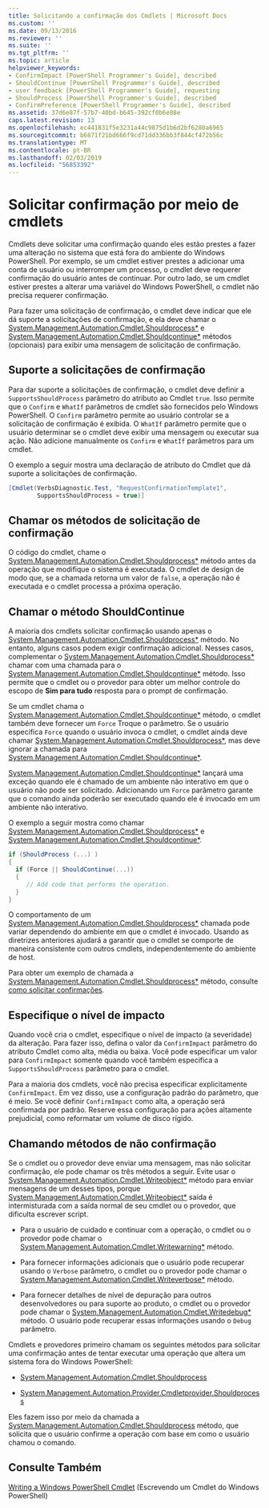```yaml
---
title: Solicitando a confirmação dos Cmdlets | Microsoft Docs
ms.custom: ''
ms.date: 09/13/2016
ms.reviewer: ''
ms.suite: ''
ms.tgt_pltfrm: ''
ms.topic: article
helpviewer_keywords:
- ConfirmImpact [PowerShell Programmer's Guide], described
- ShouldContinue [PowerShell Programmer's Guide], described
- user feedback [PowerShell Programmer's Guide], requesting
- ShouldProcess [PowerShell Programmer's Guide], described
- ConfirmPreference [PowerShell Programmer's Guide], described
ms.assetid: 37d6e87f-57b7-40bd-b645-392cf0b6e88e
caps.latest.revision: 13
ms.openlocfilehash: ec441831f5e3231a44c9875d1b6d2bf6280a6965
ms.sourcegitcommit: b6871f21bd666f9cd71dd336bb3f844cf472b56c
ms.translationtype: MT
ms.contentlocale: pt-BR
ms.lasthandoff: 02/03/2019
ms.locfileid: "56853392"
---
```

# <a name="requesting-confirmation-from-cmdlets"></a>Solicitar confirmação por meio de cmdlets

Cmdlets deve solicitar uma confirmação quando eles estão prestes a fazer uma alteração no sistema que está fora do ambiente do Windows PowerShell. Por exemplo, se um cmdlet estiver prestes a adicionar uma conta de usuário ou interromper um processo, o cmdlet deve requerer confirmação do usuário antes de continuar. Por outro lado, se um cmdlet estiver prestes a alterar uma variável do Windows PowerShell, o cmdlet não precisa requerer confirmação.

Para fazer uma solicitação de confirmação, o cmdlet deve indicar que ele dá suporte a solicitações de confirmação, e ela deve chamar o [System.Management.Automation.Cmdlet.Shouldprocess*](/dotnet/api/System.Management.Automation.Cmdlet.ShouldProcess) e [ System.Management.Automation.Cmdlet.Shouldcontinue*](/dotnet/api/System.Management.Automation.Cmdlet.ShouldContinue) métodos (opcionais) para exibir uma mensagem de solicitação de confirmação.

## <a name="supporting-confirmation-requests"></a>Suporte a solicitações de confirmação

Para dar suporte a solicitações de confirmação, o cmdlet deve definir a `SupportsShouldProcess` parâmetro do atributo ao Cmdlet `true`. Isso permite que o `Confirm` e `WhatIf` parâmetros de cmdlet são fornecidos pelo Windows PowerShell. O `Confirm` parâmetro permite ao usuário controlar se a solicitação de confirmação é exibida. O `WhatIf` parâmetro permite que o usuário determinar se o cmdlet deve exibir uma mensagem ou executar sua ação. Não adicione manualmente os `Confirm` e `WhatIf` parâmetros para um cmdlet.

O exemplo a seguir mostra uma declaração de atributo do Cmdlet que dá suporte a solicitações de confirmação.

```csharp
[Cmdlet(VerbsDiagnostic.Test, "RequestConfirmationTemplate1",
        SupportsShouldProcess = true)]
```

## <a name="calling-the-confirmation-request-methods"></a>Chamar os métodos de solicitação de confirmação

O código do cmdlet, chame o [System.Management.Automation.Cmdlet.Shouldprocess*](/dotnet/api/System.Management.Automation.Cmdlet.ShouldProcess) método antes da operação que modifique o sistema é executada. O cmdlet de design de modo que, se a chamada retorna um valor de `false`, a operação não é executada e o cmdlet processa a próxima operação.

## <a name="calling-the-shouldcontinue-method"></a>Chamar o método ShouldContinue

A maioria dos cmdlets solicitar confirmação usando apenas o [System.Management.Automation.Cmdlet.Shouldprocess*](/dotnet/api/System.Management.Automation.Cmdlet.ShouldProcess) método. No entanto, alguns casos podem exigir confirmação adicional. Nesses casos, complementar o [System.Management.Automation.Cmdlet.Shouldprocess*](/dotnet/api/System.Management.Automation.Cmdlet.ShouldProcess) chamar com uma chamada para o [System.Management.Automation.Cmdlet.Shouldcontinue*](/dotnet/api/System.Management.Automation.Cmdlet.ShouldContinue) método. Isso permite que o cmdlet ou o provedor para obter um melhor controle do escopo de **Sim para tudo** resposta para o prompt de confirmação.

Se um cmdlet chama o [System.Management.Automation.Cmdlet.Shouldcontinue*](/dotnet/api/System.Management.Automation.Cmdlet.ShouldContinue) método, o cmdlet também deve fornecer um `Force` Troque o parâmetro. Se o usuário especifica `Force` quando o usuário invoca o cmdlet, o cmdlet ainda deve chamar [System.Management.Automation.Cmdlet.Shouldprocess*](/dotnet/api/System.Management.Automation.Cmdlet.ShouldProcess), mas deve ignorar a chamada para [ System.Management.Automation.Cmdlet.Shouldcontinue*](/dotnet/api/System.Management.Automation.Cmdlet.ShouldContinue).

[System.Management.Automation.Cmdlet.Shouldcontinue*](/dotnet/api/System.Management.Automation.Cmdlet.ShouldContinue) lançará uma exceção quando ele é chamado de um ambiente não interativo em que o usuário não pode ser solicitado. Adicionando um `Force` parâmetro garante que o comando ainda poderão ser executado quando ele é invocado em um ambiente não interativo.

O exemplo a seguir mostra como chamar [System.Management.Automation.Cmdlet.Shouldprocess*](/dotnet/api/System.Management.Automation.Cmdlet.ShouldProcess) e [System.Management.Automation.Cmdlet.Shouldcontinue*](/dotnet/api/System.Management.Automation.Cmdlet.ShouldContinue).

```csharp
if (ShouldProcess (...) )
{
  if (Force || ShouldContinue(...))
  {
     // Add code that performs the operation.
  }
}
```

O comportamento de um [System.Management.Automation.Cmdlet.Shouldprocess*](/dotnet/api/System.Management.Automation.Cmdlet.ShouldProcess) chamada pode variar dependendo do ambiente em que o cmdlet é invocado. Usando as diretrizes anteriores ajudará a garantir que o cmdlet se comporte de maneira consistente com outros cmdlets, independentemente do ambiente de host.

Para obter um exemplo de chamada a [System.Management.Automation.Cmdlet.Shouldprocess*](/dotnet/api/System.Management.Automation.Cmdlet.ShouldProcess) método, consulte [como solicitar confirmações](./how-to-request-confirmations.md).

## <a name="specify-the-impact-level"></a>Especifique o nível de impacto

Quando você cria o cmdlet, especifique o nível de impacto (a severidade) da alteração. Para fazer isso, defina o valor da `ConfirmImpact` parâmetro do atributo Cmdlet como alta, média ou baixa. Você pode especificar um valor para `ConfirmImpact` somente quando você também especifica a `SupportsShouldProcess` parâmetro para o cmdlet.

Para a maioria dos cmdlets, você não precisa especificar explicitamente `ConfirmImpact`.  Em vez disso, use a configuração padrão do parâmetro, que é meio. Se você definir `ConfirmImpact` como alta, a operação será confirmada por padrão. Reserve essa configuração para ações altamente prejudicial, como reformatar um volume de disco rígido.

## <a name="calling-non-confirmation-methods"></a>Chamando métodos de não confirmação

Se o cmdlet ou o provedor deve enviar uma mensagem, mas não solicitar confirmação, ele pode chamar os três métodos a seguir. Evite usar o [System.Management.Automation.Cmdlet.Writeobject*](/dotnet/api/System.Management.Automation.Cmdlet.WriteObject) método para enviar mensagens de um desses tipos, porque [System.Management.Automation.Cmdlet.Writeobject*](/dotnet/api/System.Management.Automation.Cmdlet.WriteObject) saída é intermisturada com a saída normal de seu cmdlet ou o provedor, que dificulta escrever script.

- Para o usuário de cuidado e continuar com a operação, o cmdlet ou o provedor pode chamar o [System.Management.Automation.Cmdlet.Writewarning*](/dotnet/api/System.Management.Automation.Cmdlet.WriteWarning) método.

- Para fornecer informações adicionais que o usuário pode recuperar usando o `Verbose` parâmetro, o cmdlet ou o provedor pode chamar o [System.Management.Automation.Cmdlet.Writeverbose*](/dotnet/api/System.Management.Automation.Cmdlet.WriteVerbose) método.

- Para fornecer detalhes de nível de depuração para outros desenvolvedores ou para suporte ao produto, o cmdlet ou o provedor pode chamar o [System.Management.Automation.Cmdlet.Writedebug*](/dotnet/api/System.Management.Automation.Cmdlet.WriteDebug) método. O usuário pode recuperar essas informações usando o `Debug` parâmetro.

Cmdlets e provedores primeiro chamam os seguintes métodos para solicitar uma confirmação antes de tentar executar uma operação que altera um sistema fora do Windows PowerShell:

- [System.Management.Automation.Cmdlet.Shouldprocess](/dotnet/api/System.Management.Automation.Cmdlet.ShouldProcess)

- [System.Management.Automation.Provider.Cmdletprovider.Shouldprocess](/dotnet/api/System.Management.Automation.Provider.CmdletProvider.ShouldProcess)

Eles fazem isso por meio da chamada a [System.Management.Automation.Cmdlet.Shouldprocess](/dotnet/api/System.Management.Automation.Cmdlet.ShouldProcess) método, que solicita que o usuário confirme a operação com base em como o usuário chamou o comando.

## <a name="see-also"></a>Consulte Também

[Writing a Windows PowerShell Cmdlet](./writing-a-windows-powershell-cmdlet.md) (Escrevendo um Cmdlet do Windows PowerShell)
